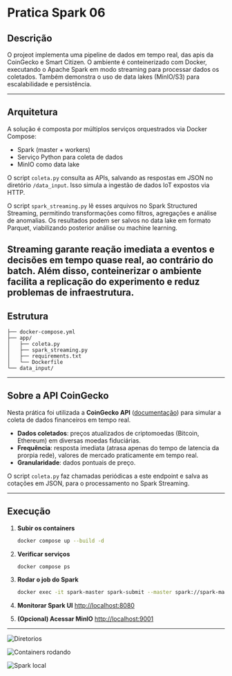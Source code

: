# Pratica Spark 06

## Descrição 

O projeot implementa uma pipeline de dados em tempo real, das apis da CoinGecko e Smart Citizen. O ambiente é conteinerizado com Docker, executando o Apache Spark em modo streaming para processar dados os coletados. Também demonstra o uso de data lakes (MinIO/S3) para escalabilidade e persistência.

---

## Arquitetura

A solução é composta por múltiplos serviços orquestrados via Docker Compose:

* Spark (master + workers)
* Serviço Python para coleta de dados
* MinIO como data lake

O script `coleta.py` consulta as APIs, salvando as respostas em JSON no diretório `/data_input`. Isso simula a ingestão de dados IoT expostos via HTTP.

O script `spark_streaming.py` lê esses arquivos no Spark Structured Streaming, permitindo transformações como filtros, agregações e análise de anomalias. Os resultados podem ser salvos no data lake em formato Parquet, viabilizando posterior análise ou machine learning.

Streaming garante reação imediata a eventos e decisões em tempo quase real, ao contrário do batch. Além disso, conteinerizar o ambiente facilita a replicação do experimento e reduz problemas de infraestrutura.
---

## Estrutura

```plaintext
├── docker-compose.yml
├── app/
│   ├── coleta.py
│   ├── spark_streaming.py
│   ├── requirements.txt
│   └── Dockerfile
└── data_input/
```

---

## Sobre a API CoinGecko

Nesta prática foi utilizada a **CoinGecko API** ([documentação](https://www.coingecko.com/en/api/documentation)) para simular a coleta de dados financeiros em tempo real.

* **Dados coletados**: preços atualizados de criptomoedas (Bitcoin, Ethereum) em diversas moedas fiduciárias.
* **Frequência**: resposta imediata (atrasa apenas do tempo de latencia da prorpia rede), valores de mercado praticamente em tempo real.
* **Granularidade**: dados pontuais de preço.

O script `coleta.py` faz chamadas periódicas a este endpoint e salva as cotações em JSON, para o processamento no Spark Streaming.

---

## Execução

1. **Subir os containers**

   ```bash
   docker compose up --build -d
   ```

2. **Verificar serviços**

   ```bash
   docker compose ps
   ```

3. **Rodar o job do Spark**

   ```bash
   docker exec -it spark-master spark-submit --master spark://spark-master:7077 --deploy-mode client /app/spark_streaming.py
   ```

4. **Monitorar Spark UI**
   [http://localhost:8080](http://localhost:8080)

5. **(Opcional) Acessar MinIO**
   [http://localhost:9001](http://localhost:9001)

---
![Diretorios](https://github.com/user-attachments/assets/81de0243-68e6-4fe6-92a2-02b708deb13c)

![Containers rodando](https://github.com/user-attachments/assets/eb264fb5-0868-4520-b49d-7f317882c7e9)

![Spark local](https://github.com/user-attachments/assets/3b92638d-4682-47a1-8203-5e76c488f8a6)
